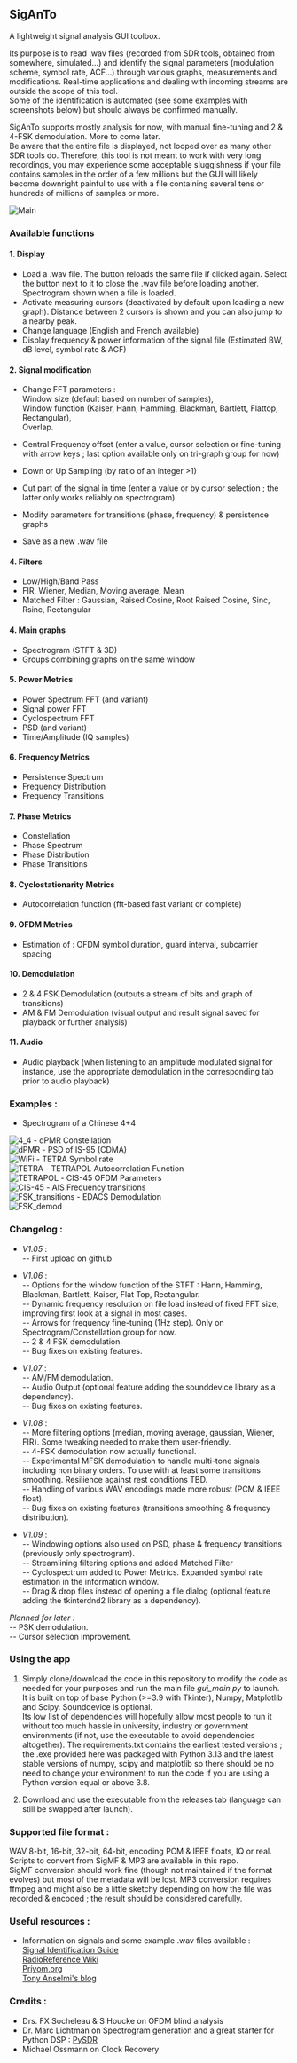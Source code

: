 ## SigAnTo

A lightweight signal analysis GUI toolbox.<br>

Its purpose is to read .wav files (recorded from SDR tools, obtained from somewhere, simulated...) and identify the signal parameters (modulation scheme, symbol rate, ACF...) through various graphs, measurements and modifications.
Real-time applications and dealing with incoming streams are outside the scope of this tool.<br>
Some of the identification is automated (see some examples with screenshots below) but should always be confirmed manually.<br>

SigAnTo supports mostly analysis for now, with manual fine-tuning and 2 & 4-FSK demodulation. More to come later.<br>
Be aware that the entire file is displayed, not looped over as many other SDR tools do. Therefore, this tool is not meant to work with very long recordings, you may experience some acceptable sluggishness if your file contains samples in the order of a few millions but the GUI will likely become downright painful to use with a file containing several tens or hundreds of millions of samples or more.<br>

<img src="https://github.com/Ukratic/Siganto/blob/main/images/pic_1.png" alt="Main"/>

### Available functions
#### 1. Display
- Load a .wav file. The button reloads the same file if clicked again. Select the button next to it to close the .wav file before loading another.<br>
Spectrogram shown when a file is loaded.
- Activate measuring cursors (deactivated by default upon loading a new graph). Distance between 2 cursors is shown and you can also jump to a nearby peak.
- Change language (English and French available)
- Display frequency & power information of the signal file (Estimated BW, dB level, symbol rate & ACF)
#### 2. Signal modification
- Change FFT parameters :<br>
Window size (default based on number of samples), <br>
Window function (Kaiser, Hann, Hamming, Blackman, Bartlett, Flattop, Rectangular), <br>
Overlap.

- Central Frequency offset (enter a value, cursor selection or fine-tuning with arrow keys ; last option available only on tri-graph group for now)
- Down or Up Sampling (by ratio of an integer >1)
- Cut part of the signal in time (enter a value or by cursor selection ; the latter only works reliably on spectrogram)
- Modify parameters for transitions (phase, frequency) & persistence graphs
- Save as a new .wav file
#### 4. Filters
- Low/High/Band Pass
- FIR, Wiener, Median, Moving average, Mean
- Matched Filter : Gaussian, Raised Cosine, Root Raised Cosine, Sinc, Rsinc, Rectangular
#### 4. Main graphs
- Spectrogram (STFT & 3D)
- Groups combining graphs on the same window
#### 5. Power Metrics
- Power Spectrum FFT (and variant)
- Signal power FFT
- Cyclospectrum FFT
- PSD (and variant)
- Time/Amplitude (IQ samples)
#### 6. Frequency Metrics
- Persistence Spectrum
- Frequency Distribution
- Frequency Transitions
#### 7. Phase Metrics
- Constellation
- Phase Spectrum
- Phase Distribution
- Phase Transitions
#### 8. Cyclostationarity Metrics
- Autocorrelation function (fft-based fast variant or complete)
#### 9. OFDM Metrics
- Estimation of : OFDM symbol duration, guard interval, subcarrier spacing
#### 10. Demodulation
- 2 & 4 FSK Demodulation (outputs a stream of bits and graph of transitions)
- AM & FM Demodulation (visual output and result signal saved for playback or further analysis)
#### 11. Audio
- Audio playback (when listening to an amplitude modulated signal for instance, use the appropriate demodulation in the corresponding tab prior to audio playback)

### Examples :
- Spectrogram of a Chinese 4+4 <br>
<img src="https://github.com/Ukratic/Siganto/blob/main/images/pic_2.png" alt="4_4"/>
- dPMR Constellation <br>
<img src="https://github.com/Ukratic/Siganto/blob/main/images/pic_3.png" alt="dPMR"/>
- PSD of IS-95 (CDMA) <br>
<img src="https://github.com/Ukratic/Siganto/blob/main/images/pic_4.png" alt="WiFi"/>
- TETRA Symbol rate <br>
<img src="https://github.com/Ukratic/Siganto/blob/main/images/pic_5.png" alt="TETRA"/>
- TETRAPOL Autocorrelation Function <br>
<img src="https://github.com/Ukratic/Siganto/blob/main/images/pic_6.png" alt="TETRAPOL"/>
- CIS-45 OFDM Parameters <br>
<img src="https://github.com/Ukratic/Siganto/blob/main/images/pic_7.png" alt="CIS-45"/>
- AIS Frequency transitions <br>
<img src="https://github.com/Ukratic/Siganto/blob/main/images/pic_8.png" alt="FSK_transitions"/>
- EDACS Demodulation <br>
<img src="https://github.com/Ukratic/Siganto/blob/main/images/pic_9.png" alt="FSK_demod"/>

### Changelog :
- *V1.05* : <br>
-- First upload on github<br>

- *V1.06* : <br>
-- Options for the window function of the STFT : Hann, Hamming, Blackman, Bartlett, Kaiser, Flat Top, Rectangular.<br>
-- Dynamic frequency resolution on file load instead of fixed FFT size, improving first look at a signal in most cases.<br>
-- Arrows for frequency fine-tuning (1Hz step). Only on Spectrogram/Constellation group for now.<br> 
-- 2 & 4 FSK demodulation.<br>
-- Bug fixes on existing features.<br>

- *V1.07* : <br>
-- AM/FM demodulation.<br>
-- Audio Output (optional feature adding the sounddevice library as a dependency).<br>
-- Bug fixes on existing features.<br>

- *V1.08* : <br>
-- More filtering options (median, moving average, gaussian, Wiener, FIR). Some tweaking needed to make them user-friendly.<br>
-- 4-FSK demodulation now actually functional.<br>
-- Experimental MFSK demodulation to handle multi-tone signals including non binary orders. To use with at least some transitions smoothing. Resilience against rest conditions TBD.<br>
-- Handling of various WAV encodings made more robust (PCM & IEEE float).<br>
-- Bug fixes on existing features (transitions smoothing & frequency distribution).<br>

- *V1.09* :<br>
-- Windowing options also used on PSD, phase & frequency transitions (previously only spectrogram). <br>
-- Streamlining filtering options and added Matched Filter<br>
-- Cyclospectrum added to Power Metrics. Expanded symbol rate estimation in the information window.<br>
-- Drag & drop files instead of opening a file dialog (optional feature adding the tkinterdnd2 library as a dependency).<br>

*Planned for later :*<br>
-- PSK demodulation.<br>
-- Cursor selection improvement.<br>


### Using the app
1. Simply clone/download the code in this repository to modify the code as needed for your purposes and run the main file *gui_main.py* to launch.<br>
It is built on top of base Python (>=3.9 with Tkinter), Numpy, Matplotlib and Scipy. Sounddevice is optional.<br>
Its low list of dependencies will hopefully allow most people to run it without too much hassle in university, industry or government environments (if not, use the executable to avoid dependencies altogether).
The requirements.txt contains the earliest tested versions ; the .exe provided here was packaged with Python 3.13 and the latest stable versions of numpy, scipy and matplotlib so there should be no need to change your environment to run the code if you are using a Python version equal or above 3.8.<br>

2. Download and use the executable from the releases tab (language can still be swapped after launch).

### Supported file format :
WAV 8-bit, 16-bit, 32-bit, 64-bit, encoding PCM & IEEE floats, IQ or real.<br>
Scripts to convert from SigMF & MP3 are available in this repo.<br>
SigMF conversion should work fine (though not maintained if the format evolves) but most of the metadata will be lost.
MP3 conversion requires ffmpeg and might also be a little sketchy depending on how the file was recorded & encoded ; the result should be considered carefully.

### Useful resources :
- Information on signals and some example .wav files available : <br>
[Signal Identification Guide](https://www.sigidwiki.com/)<br>
[RadioReference Wiki](https://wiki.radioreference.com/index.php/)<br>
[Priyom.org](https://priyom.org/)<br>
[Tony Anselmi's blog](https://i56578-swl.blogspot.com/)

### Credits :
- Drs. FX Socheleau & S Houcke on OFDM blind analysis
- Dr. Marc Lichtman on Spectrogram generation and a great starter for Python DSP : [PySDR](https://pysdr.org/index.html)
- Michael Ossmann on Clock Recovery